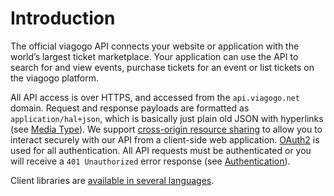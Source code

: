 # Introduction

The official viagogo API connects your website or application with the
world’s largest ticket marketplace. Your application can use the API to search
for and view events, purchase tickets for an event or list tickets on the
viagogo platform.

All API access is over HTTPS, and accessed from the `api.viagogo.net` domain.
Request and response payloads are formatted as `application/hal+json`, which is
basically just plain old JSON with hyperlinks (see [Media Type](./media-type.md)).
We support [cross-origin resource sharing][cors] to allow you to interact
securely with our API from a client-side web application. [OAuth2][oauth2]
is used for all authentication. All API requests must be authenticated or you
will receive a `401 Unauthorized` error response (see
[Authentication](../authentication/index.md)).

Client libraries are [available in several languages](./libraries.md).

[cors]: http://en.wikipedia.org/wiki/Cross-origin_resource_sharing
[oauth2]: http://oauth.net/2/

